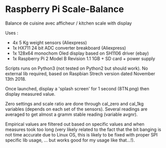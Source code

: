 # Raspberry Pi Scale-Balance
Balance de cuisine avec afficheur / kitchen scale with display 

Uses :
- 4x 5 Kg weight sensors (Aliexpress)
- 1x HX711 24 bit ADC converter breakboard (Aliexpress)
- 1x 128x64 monochom Oled display based on SH1106 driver (ebay)
- 1x Raspberry Pi 2 Model B Revision 1.1 1GB + SD card + power supply

Scripts runs on Python3 (not tested on Python2 but should work).
No external lib required, based on Raspbian Strech version dated November 13th 2018.

Once launched, display a 'splash screen' for 1 second (8TN.png) then display measured value.

Zero settings and scale ratio are done through cal_zero and cal_1kg variables (depends on each set of the sensors).
Several readings are averaged to get almost a gramm stable reading (variable avgnr).

Empirical values are filtered out based on specific values and when measures took too long (very likely related to the fact that the bit banging is not time accurate due to Linux OS, this is likely to be fixed with proper SPI specific lib usage, ... but works good for my usage like that...!).
